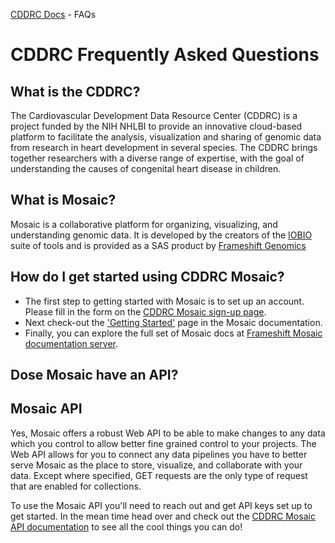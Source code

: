 [CDDRC Docs](../README.md) - FAQs

# CDDRC Frequently Asked Questions

## What is the CDDRC?

The Cardiovascular Development Data Resource Center (CDDRC) is a project funded by the NIH NHLBI to provide an innovative cloud-based
platform to facilitate the analysis, visualization and sharing of genomic data from research in heart
development in several species. The CDDRC brings together researchers with a diverse range of expertise,
with the goal of understanding the causes of congenital heart disease in children.

## What is Mosaic?

Mosaic is a collaborative platform for organizing, visualizing, and understanding genomic data. It is developed by the creators of the [IOBIO](https://iobio.io/) suite of tools and is provided as a SAS product by [Frameshift Genomics](https://frameshift.io)

## How do I get started using CDDRC Mosaic?

* The first step to getting started with Mosaic is to set up an account.  Please fill in the form on the [CDDRC Mosaic sign-up page](https://cddrc.utah.edu/#/signup).
* Next check-out the ['Getting Started'](https://cddrc.utah.edu/#/get-started) page in the Mosaic documentation.
* Finally, you can explore the full set of Mosaic docs at [Frameshift Mosaic documentation server](https://docs.frameshift.io/mosaic.html).

## Dose Mosaic have an API?

## Mosaic API

Yes, Mosaic offers a robust Web API to be able to make changes to any
data which you control to allow better fine grained control to your
projects. The Web API allows for you to connect any data pipelines
you have to better serve Mosaic as the place to store, visualize,
and collaborate with your data. Except where specified, GET requests
are the only type of request that are enabled for collections.

To use the Mosaic API you'll need to reach out and get API keys set up to get started.  In
the mean time head over and check out the
[CDDRC Mosaic API documentation](https://cddrc.utah.edu/api/) to see
all the cool things you can do!


